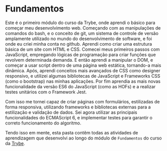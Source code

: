 # Fundamentos

Este é o primeiro módulo do curso da Trybe, onde aprendi o básico para começar meu desenvolvimento web. Começando com as manipulações de comandos do bash, e o conceito de git, um sistema de controle de versão amplamente utilizado no mundo do desenvolvimento de software, e foi onde eu criei minha conta no github. Aprendi como criar uma estrutura básica de um site com HTML e CSS. Comecei meus primeiros passos com JavaScript, empregando lógicas de programação para criar funções que revolvem determinada demanda. E então aprendi a manipular o DOM, e começar a usar script dentro de uma página web estática, tornando-a mais dinâmica. Após, aprendi conceitos mais avançados de CSS como designer responsivo, e utilizei algumas bibliotecas de JavaScript e Frameworks CSS (como o bootstrap) nas minhas aplicações. Por fim aprendia as mais novas funcionalidade da versão ES6 do JavaScript (como as HOFs) e a realizar testes unitários com o Framework Jest.

Com isso me tornei capaz de criar páginas com formulários, estilizadas de forma responsiva, utilizando frameworks e bibliotecas externas para a estilização e validação de dados. Sei agora utilizar as principais funcionalidades do ECMAScript 6, e implementar testes para garantir o correto funcionamento do algoritmo.

Tendo isso em mente, esta pasta contêm todas as atividades de aprendizagem que desenvolvi ao longo do módulo de `Fundamentos` do curso da [Trybe](https://www.betrybe.com/).
